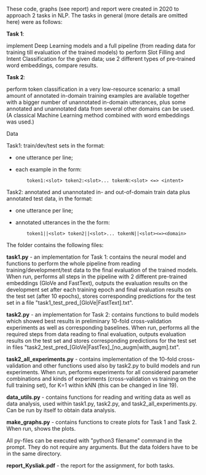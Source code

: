 These code, graphs (see report) and report were created in 2020 to approach 2 tasks in NLP.
The tasks in general (more details are omitted here) were as follows:

**Task 1**: 

implement Deep Learning models and a full pipeline (from reading data for
		training till evaluation of the trained models) to perform Slot Filling and
		Intent Classification for the given data; use 2 different types of pre-trained
		word embeddings, compare results.

**Task 2**: 

perform token classification in a very low-resource scenario: 
		a small amount of annotated in-domain training examples are available
		together with a bigger number of unannotated in-domain utterances,
		plus some annotated and unannotated data from several other domains can be used.
		(A classical Machine Learning method combined with word embeddings was used.) 

Data 

  Task1: train/dev/test sets in the format:
  - one utterance per line;
  - each example in the form:

			token1:<slot> token2:<slot>... tokenN:<slot> <=> <intent>

  Task2: annotated and unannotated in- and out-of-domain train data plus annotated test
		data, in the format:
  - one utterance per line;
  - annotated utterances in the the form:

			token1||<slot> token2||<slot>... tokenN||<slot><=><domain>

The folder contains the following files:

**task1.py** - an implementation for Task 1: contains the neural model and functions to perform the whole
pipeline from reading training/development/test data to the final evaluation of the trained models.
When run, performs all steps in the pipeline with 2 different pre-trained embeddings (GloVe and FastText),
outputs the evaluation results on the development set after each training epoch and final evaluation
results on the test set (after 10 epochs), stores corresponding predictions for the test set in a file
"task1_test_pred_[GloVe|FastText].txt".

**task2.py** - an implementation for Task 2: contains functions to build models which showed best results in
preliminary 10-fold cross-validation experiments as well as corresponding baselines.
When run, performs all the required steps from data reading to final evaluation, outputs
evaluation results on the test set and stores corresponding predictions for the test set in files
"task2_test_pred_[GloVe|FastTex]_[no_augm|with_augm].txt".

**task2_all_experiments.py** - contains implementation of the 10-fold cross-validation and other functions used
also by task2.py to build models and run experiments. When run, performs experiments for all considered parameter
combinations and kinds of experiments (cross-validation vs training on the full training set), for K=1 within kNN
(this can be changed in line 19).

**data_utils.py** - contains functions for reading and writing data as well as data analysis, used within task1.py,
task2.py, and task2_all_experiments.py. Can be run by itself to obtain data analysis.

**make_graphs.py** - contains functions to create plots for Task 1 and Task 2. When run, shows the plots.

All py-files can be executed with "python3 filename" command in the prompt. They do not require any arguments.
But the data folders have to be in the same directory.

**report_Kysliak.pdf** - the report for the assignment, for both tasks.
